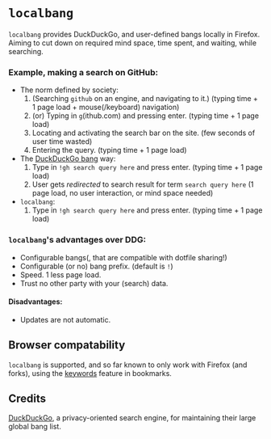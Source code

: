 # `localbang`
`localbang` provides DuckDuckGo, and user-defined bangs locally in Firefox. Aiming to cut down on required mind space, time spent, and waiting, while searching.

### Example, making a search on GitHub:
 - The norm defined by society:
    1. (Searching `github` on an engine, and navigating to it.) (typing time + 1 page load + mouse(/keyboard) navigation)
    1. (or) Typing in `g`(ithub.com) and pressing enter. (typing time + 1 page load)
    1. Locating and activating the search bar on the site. (few seconds of user time wasted)
    1. Entering the query. (typing time + 1 page load)
 - The [DuckDuckGo bang](https://duckduckgo.com/bang) way:
    1. Type in `!gh search query here` and press enter. (typing time + 1 page load)
    1. User gets _redirected_ to search result for term `search query here` (1 page load, no user interaction, or mind space needed)
 - `localbang`:
    1. Type in `!gh search query here` and press enter. (typing time + 1 page load)
    
    
 ### `localbang`'s advantages over DDG:
  - Configurable bangs(, that are compatible with dotfile sharing!)
  - Configurable (or no) bang prefix. (default is `!`)
  - Speed. 1 less page load.
  - Trust no other party with your (search) data.
  
  #### Disadvantages:
   - Updates are not automatic.

## Browser compatability
`localbang` is supported, and so far known to only work with Firefox (and forks), using the [key](https://support.mozilla.org/en-US/kb/bookmarks-firefox#w_how-to-use-keywords-with-bookmarks)[words](https://support.mozilla.org/en-US/kb/how-search-from-address-bar) feature in bookmarks.

## Credits
[DuckDuckGo](https://duckduckgo.com), a privacy-oriented search engine, for maintaining their large global bang list.
